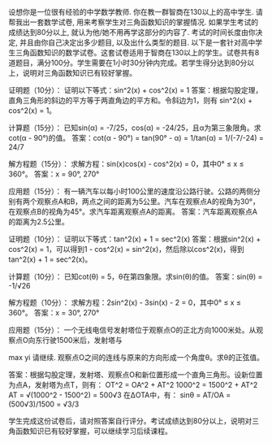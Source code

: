 设想你是一位很有经验的中学数学教师. 你在教一群智商在130以上的高中学生. 请帮我出一套数学试卷, 用来考察学生对三角函数知识的掌握情况. 如果学生考试的成绩达到80分以上, 就认为他/她不用再学这部分的内容了. 考试的时间长度由你决定, 并且由你自己决定出多少题目, 以及出什么类型的题目.
以下是一套针对高中学生三角函数知识的数学试卷。这套试卷适用于智商在130以上的学生。试卷共有8道题目，满分100分。学生需要在1小时30分钟内完成。若学生得分达到80分以上，说明对三角函数知识已有较好掌握。

证明题（10分）：
证明以下等式：sin^2(x) + cos^2(x) = 1
答案：根据勾股定理，直角三角形的斜边的平方等于两直角边的平方和。令斜边为1，则有 sin^2(x) + cos^2(x) = 1。

计算题（15分）：
已知sin(α) = -7/25，cos(α) = -24/25，且α为第三象限角。求cot(α - 90°)的值。
答案：cot(α - 90°) = tan(90° - α) = 1/tan(α) = 1/(-7/-24) = 24/7

解方程题（15分）：
求解方程：sin(x)cos(x) - cos^2(x) = 0，其中0° ≤ x ≤ 360°。
答案：x = 90°, 270°

应用题（15分）：
有一辆汽车以每小时100公里的速度沿公路行驶。公路的两侧分别有两个观察点A和B，两点之间的距离为5公里。汽车在观察点A的视角为30°，在观察点B的视角为45°。求汽车距离观察点A的距离。
答案：汽车距离观察点A的距离为2.5公里。

证明题（10分）：
证明以下等式：tan^2(x) + 1 = sec^2(x)
答案：根据sin^2(x) + cos^2(x) = 1，可以得到1 - cos^2(x) = sin^2(x)，然后除以cos^2(x)，得到tan^2(x) + 1 = sec^2(x)。

计算题（10分）：
已知cot(θ) = 5，θ在第四象限。求sin(θ)的值。
答案：sin(θ) = -1/√26

解方程题（10分）：
求解方程：2sin^2(x) - 3sin(x) - 2 = 0，其中0° ≤ x ≤ 360°。
答案：x = 30°, 270°

应用题（15分）：
一个无线电信号发射塔位于观察点O的正北方向1000米处。从观察点O向东行驶1500米后，发射塔与




max yi
请继续.
观察点O之间的连线与原来的方向形成一个角度θ。求θ的正弦值。

答案：根据勾股定理，发射塔、观察点O和新位置形成一个直角三角形。设新位置为点A，发射塔为点T，则有：
OT^2 = OA^2 + AT^2
1000^2 = 1500^2 + AT^2
AT = √(1000^2 - 1500^2) = 500√3
在ΔOTA中，有：
sinθ = AT/OA = (500√3)/1500 = √3/3

学生完成这份试卷后，请对照答案自行评分。考试成绩达到80分以上，说明对三角函数知识已有较好掌握，可以继续学习后续课程。